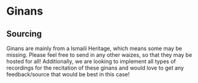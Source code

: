 # Ginans

## Sourcing
Ginans are mainly from a Ismaili Heritage, which means some may be missing. Please feel free to send in any other waizes, so that they may be hosted for all! Additionally, we are looking to implement all types of recordings for the recitation of these ginans and would love to get any feedback/source that would be best in this case!